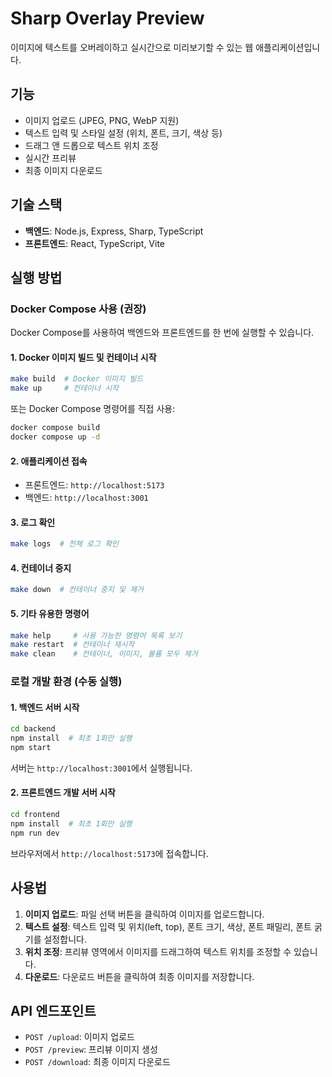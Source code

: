 # Sharp Overlay Preview

이미지에 텍스트를 오버레이하고 실시간으로 미리보기할 수 있는 웹 애플리케이션입니다.

## 기능

- 이미지 업로드 (JPEG, PNG, WebP 지원)
- 텍스트 입력 및 스타일 설정 (위치, 폰트, 크기, 색상 등)
- 드래그 앤 드롭으로 텍스트 위치 조정
- 실시간 프리뷰
- 최종 이미지 다운로드

## 기술 스택

- **백엔드**: Node.js, Express, Sharp, TypeScript
- **프론트엔드**: React, TypeScript, Vite

## 실행 방법

### Docker Compose 사용 (권장)

Docker Compose를 사용하여 백엔드와 프론트엔드를 한 번에 실행할 수 있습니다.

#### 1. Docker 이미지 빌드 및 컨테이너 시작

```bash
make build  # Docker 이미지 빌드
make up     # 컨테이너 시작
```

또는 Docker Compose 명령어를 직접 사용:

```bash
docker compose build
docker compose up -d
```

#### 2. 애플리케이션 접속

- 프론트엔드: `http://localhost:5173`
- 백엔드: `http://localhost:3001`

#### 3. 로그 확인

```bash
make logs  # 전체 로그 확인
```

#### 4. 컨테이너 중지

```bash
make down  # 컨테이너 중지 및 제거
```

#### 5. 기타 유용한 명령어

```bash
make help     # 사용 가능한 명령어 목록 보기
make restart  # 컨테이너 재시작
make clean    # 컨테이너, 이미지, 볼륨 모두 제거
```

### 로컬 개발 환경 (수동 실행)

#### 1. 백엔드 서버 시작

```bash
cd backend
npm install  # 최초 1회만 실행
npm start
```

서버는 `http://localhost:3001`에서 실행됩니다.

#### 2. 프론트엔드 개발 서버 시작

```bash
cd frontend
npm install  # 최초 1회만 실행
npm run dev
```

브라우저에서 `http://localhost:5173`에 접속합니다.

## 사용법

1. **이미지 업로드**: 파일 선택 버튼을 클릭하여 이미지를 업로드합니다.
2. **텍스트 설정**: 텍스트 입력 및 위치(left, top), 폰트 크기, 색상, 폰트 패밀리, 폰트 굵기를 설정합니다.
3. **위치 조정**: 프리뷰 영역에서 이미지를 드래그하여 텍스트 위치를 조정할 수 있습니다.
4. **다운로드**: 다운로드 버튼을 클릭하여 최종 이미지를 저장합니다.

## API 엔드포인트

- `POST /upload`: 이미지 업로드
- `POST /preview`: 프리뷰 이미지 생성
- `POST /download`: 최종 이미지 다운로드
